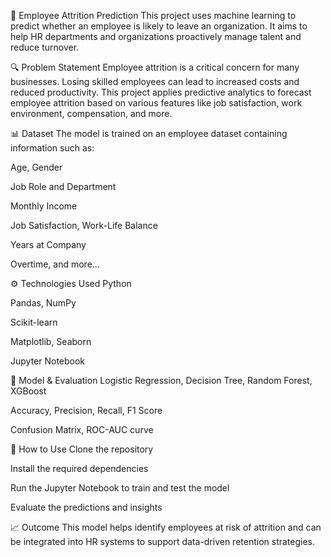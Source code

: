 🧠 Employee Attrition Prediction
This project uses machine learning to predict whether an employee is likely to leave an organization. It aims to help HR departments and organizations proactively manage talent and reduce turnover.

🔍 Problem Statement
Employee attrition is a critical concern for many businesses. Losing skilled employees can lead to increased costs and reduced productivity. This project applies predictive analytics to forecast employee attrition based on various features like job satisfaction, work environment, compensation, and more.

📊 Dataset
The model is trained on an employee dataset containing information such as:

Age, Gender

Job Role and Department

Monthly Income

Job Satisfaction, Work-Life Balance

Years at Company

Overtime, and more...

⚙️ Technologies Used
Python

Pandas, NumPy

Scikit-learn

Matplotlib, Seaborn

Jupyter Notebook

🧪 Model & Evaluation
Logistic Regression, Decision Tree, Random Forest, XGBoost

Accuracy, Precision, Recall, F1 Score

Confusion Matrix, ROC-AUC curve

🚀 How to Use
Clone the repository

Install the required dependencies

Run the Jupyter Notebook to train and test the model

Evaluate the predictions and insights

📈 Outcome
This model helps identify employees at risk of attrition and can be integrated into HR systems to support data-driven retention strategies.

